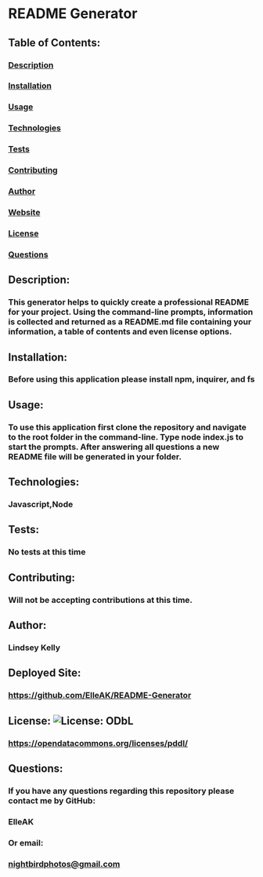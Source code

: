   # README Generator

  ## Table of Contents:
  ### [Description](#description)
  ### [Installation](#installation)
  ### [Usage](#usage)
  ### [Technologies](#technologies)
  ### [Tests](#test)
  ### [Contributing](#contributing)
  ### [Author](#author)
  ### [Website](#link)
  ### [License](#license)
  ### [Questions](#questions)

  ## Description:
  ### This generator helps to quickly create a professional README for your project. Using the command-line prompts, information is collected and returned as a README.md file containing your information, a table of contents and even license options.

  ## Installation:
  ### Before using this application please install npm, inquirer, and fs

  ## Usage:
  ### To use this application first clone the repository and navigate to the root folder in the command-line. Type node index.js to start the prompts. After answering all questions a new README file will be generated in your folder.

  ## Technologies:
  ### Javascript,Node

  ## Tests:
  ### No tests at this time

  ## Contributing:
  ### Will not be accepting contributions at this time.
  
  ## Author:
  ### Lindsey Kelly

  ## Deployed Site:
  ### https://github.com/ElleAK/README-Generator

  ## License: ![License: ODbL](https://img.shields.io/badge/License-PDDL-brightgreen.svg)
  ### https://opendatacommons.org/licenses/pddl/

  ## Questions:
  ### If you have any questions regarding this repository please contact me by GitHub:
  ### ElleAK
  ### Or email:
  ### nightbirdphotos@gmail.com


